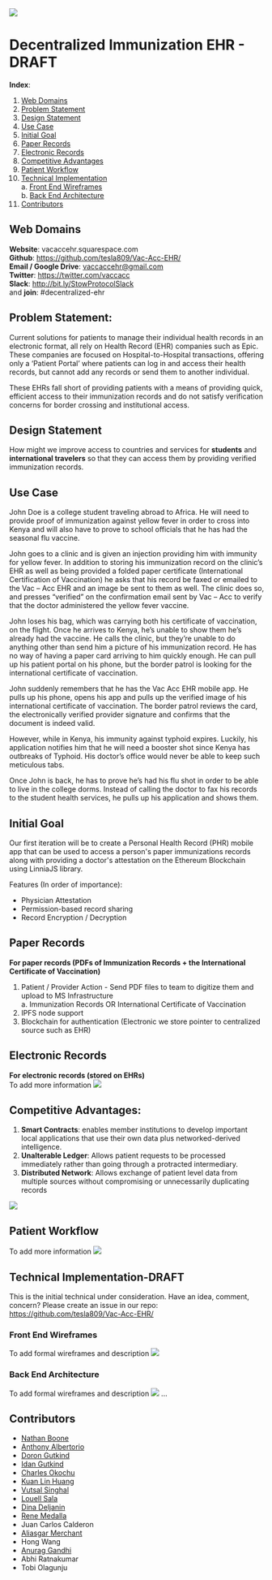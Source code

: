 
<img src="whitepaper-assets/Vac-Acc-logo.png" />

<link href="whitepaper-style.css" rel="stylesheet"></link>

# Decentralized Immunization EHR - DRAFT

**Index**:
1. [Web Domains](#web-domains)
2. [Problem Statement](#problem-statement)
3. [Design Statement](#design-statement)
4. [Use Case](#use-case)
5. [Initial Goal](#initial-goal)
6. [Paper Records](#paper-records)
7. [Electronic Records](#electronic-records)
8. [Competitive Advantages](#competitive-advantages)
9. [Patient Workflow](#patient-workflow)
10. [Technical Implementation](#technical-implementation-draft)  
  a. [Front End Wireframes](#front-end-wireframes)  
  b. [Back End Architecture](#back-end-architecture)     
11. [Contributors](#contributors)

## Web Domains
**Website**: vacaccehr.squarespace.com  
**Github**: https://github.com/tesla809/Vac-Acc-EHR/  
**Email / Google Drive**: vaccaccehr@gmail.com  
**Twitter**: https://twitter.com/vaccacc  
**Slack**: http://bit.ly/StowProtocolSlack  
and **join**: #decentralized-ehr  

## Problem Statement:
Current solutions for patients to manage their individual health records in an electronic format, all rely on Health Record (EHR) companies such as Epic. These companies are focused on Hospital-to-Hospital transactions, offering only a ‘Patient Portal’ where patients can log in and access their health records, but cannot add any records or send them to another individual.

These EHRs fall short of providing patients with a means of providing quick, efficient access to their immunization records and do not satisfy verification concerns for border crossing and institutional access.

## Design Statement
How might we improve access to countries and services for **students** and **international travelers** so that they can access them by providing verified immunization records.

## Use Case
John Doe is a college student traveling abroad to Africa. He will need to provide proof of immunization against yellow fever in order to cross into Kenya and will also have to prove to school officials that he has had the seasonal flu vaccine.

John goes to a clinic and is given an injection providing him with immunity for yellow fever. In addition to storing his immunization record on the clinic’s EHR as well as being provided a folded paper certificate (International Certification of Vaccination) he asks that his record be faxed or emailed to the Vac – Acc EHR and an image be sent to them as well. The clinic does so, and presses “verified” on the confirmation email sent by Vac – Acc to verify that the doctor administered the yellow fever vaccine.

John loses his bag, which was carrying both his certificate of vaccination, on the flight. Once he arrives to Kenya, he’s unable to show them he’s already had the vaccine. He calls the clinic, but they’re unable to do anything other than send him a picture of his immunization record. He has no way of having a paper card arriving to him quickly enough. He can pull up his patient portal on his phone, but the border patrol is looking for the international certificate of vaccination.

John suddenly remembers that he has the Vac Acc EHR mobile app. He pulls up his phone, opens his app and pulls up the verified image of his international certificate of vaccination. The border patrol reviews the card, the electronically verified provider signature and confirms that the document is indeed valid.

However, while in Kenya, his immunity against typhoid expires. Luckily, his application notifies him that he will need a booster shot since Kenya has outbreaks of Typhoid. His doctor’s office would never be able to keep such meticulous tabs.

Once John is back, he has to prove he’s had his flu shot in order to be able to live in the college dorms. Instead of calling the doctor to fax his records to the student health services, he pulls up his application and shows them.

## Initial Goal
Our first iteration will be to create a Personal Health Record (PHR) mobile app that can be used to access a person's paper immunizations records along with providing a doctor's attestation on the Ethereum Blockchain using LinniaJS library.

Features (In order of importance):
- Physician Attestation
- Permission-based record sharing
- Record Encryption / Decryption

## Paper Records
**For paper records (PDFs of Immunization Records + the International Certificate of Vaccination)**

1. Patient / Provider Action - Send PDF files to team to digitize them and upload to MS Infrastructure  
a. Immunization Records OR International Certificate of Vaccination
2. IPFS node support
3. Blockchain for authentication (Electronic we store pointer to centralized source such as EHR)

## Electronic Records
**For electronic records (stored on EHRs)**  
To add more information
<img src="whitepaper-assets/ehr-workflow-white-paper.png" />


## Competitive Advantages:
1. **Smart Contracts**: enables member institutions to develop important local applications that use their own data plus networked-derived intelligence.
2. **Unalterable Ledger**: Allows patient requests to be processed immediately rather than going through a protracted intermediary.
3. **Distributed Network**: Allows exchange of patient level data from multiple sources without compromising or unnecessarily duplicating records

<img src="whitepaper-assets/native-app-features-whitepaper.png" />

## Patient Workflow
To add more information
<img id="ghetto-front-end-ui" src="whitepaper-assets/initial-patient-workflow.png" />

## Technical Implementation-DRAFT
This is the initial technical under consideration. Have an idea, comment, concern? Please create an issue in our repo: https://github.com/tesla809/Vac-Acc-EHR/

### Front End Wireframes
To add formal wireframes and description
<img src="whitepaper-assets/ghetto-UI-wireframes.JPG" />

### Back End Architecture
To add formal wireframes and description
<img src="whitepaper-assets/initial-back-end-architecture.png" />
...

## Contributors
- [Nathan Boone](https://github.com/nathanboone)  
- [Anthony Albertorio](https://github.com/tesla809)
- [Doron Gutkind](https://github.com/dgutkind)
- [Idan Gutkind](https://github.com/idangutkind)  
- [Charles Okochu](https://github.com/ocobra)
- [Kuan Lin Huang](https://github.com/kuanlinhuang)  
- [Vutsal Singhal](https://github.com/vutsalsinghal)
- [Louell Sala](https://github.com/Alchemist21)
- [Dina Deljanin](https://github.com/dinadeljanin)
- [Rene Medalla](https://github.com/renegmed)
- Juan Carlos Calderon
- [Aliasgar Merchant](https://github.com/alijnmerchant21)    
- Hong Wang
- [Anurag Gandhi](https://github.com/anurag1604)  
- Abhi Ratnakumar   
- Tobi Olagunju
